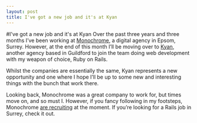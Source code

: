 ```yaml
---
layout: post
title: I've got a new job and it's at Kyan
---
```

#I've got a new job and it's at Kyan
Over the past three years and three months I’ve been working at
[Monochrome][], a digital agency in Epsom, Surrey. However, at the end
of this month I’ll be moving over to [Kyan][], another agency based in
Guildford to join the team doing web development with my weapon of
choice, Ruby on Rails.

Whilst the companies are essentially the same, Kyan represents a new
opportunity and one where I hope I’ll be up to some new and interesting
things with the bunch that work there.

Looking back, Monochrome was a great company to work for, but times move
on, and so must I. However, if you fancy following in my footsteps,
Monochrome [are recruiting][] at the moment. If you’re looking for a
Rails job in Surrey, check it out.

  [Monochrome]: http://www.monochrome.co.uk/
  [Kyan]: http://kyanmedia.com/
  [are recruiting]: http://www.monochrome.co.uk/blog/2011/07/07/were-hiring-are-you-a-talented-rails-developer-come-join-us/